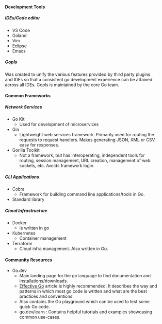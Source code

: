 #### Development Tools

##### IDEs/Code editor
 - VS Code
 - Goland
 - Vim
 - Eclipse
 - Emacs

##### Gopls

Was created to unify the various features provided by third party plugins and IDEs so that a consistent go development experience can be attained across all IDEs.
Gopls is maintained by the core Go team. 


#### Common Frameworks

##### Network Services
 - Go Kit
    - Used for development of microservices
 - Gin
    - Lightweight web services framework. Primarily used for routing the requests to request handlers. Makes generating JSON, XML or CSV easy for responses.
 - Gorilla Toolkit
    - Not a framework, but has interoperating, independent tools for routing, session management, URL creation, management of web sockets, etc. Avoids framework login.

##### CLI Applications
 - Cobra 
    - Framework for building command line applications/tools in Go.
 - Standard library

##### Cloud Infrastructure
 - Docker
    - Is written in go
 - Kubernetes
    - Container management
 - Terraform
    - Cloud infra management. Also written in Go.

#### Community Resources
 - Go.dev
    - Main landing page for the go language to find documentation and installations/downloads.
    - [Effective Go](https://go.dev/doc/effective_go) article is highly recommended. It describes the way and patterns in which most go code is written and what are the best practices and conventions.
    - Also contains the Go playground which can be used to test some quick Go code.
    - go.dev/learn : Contains helpful tutorials and examples showcasing common use-cases.

